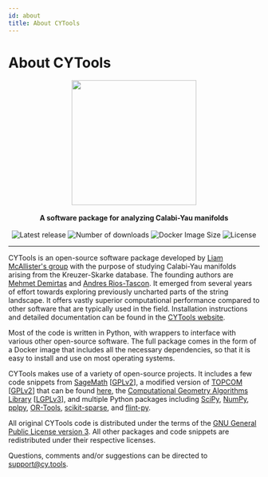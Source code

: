 ```yaml
---
id: about
title: About CYTools
---
```


# About CYTools

<p align="center">
    <img src="https://cy.tools/img/titleimage-circle.png?sanitize=true" width="250"></img><br></br>
    <b>A software package for analyzing Calabi-Yau manifolds</b><br></br>
    <img alt="Latest release" src="https://img.shields.io/github/v/release/liammcallistergroup/cytools"></img>
    <img alt="Number of downloads" src="https://img.shields.io/github/downloads/liammcallistergroup/topcom/total"></img>
    <img alt="Docker Image Size" src="https://img.shields.io/docker/image-size/liammcallistergroup/cytools/singularity"></img>
    <img alt="License" src="https://img.shields.io/github/license/liammcallistergroup/cytools"></img>
</p>

-------------------------------------------------------------------------------

CYTools is an open-source software package developed by [Liam McAllister's group](https://liammcallistergroup.com/) with the purpose of studying Calabi-Yau manifolds arising from the Kreuzer-Skarke database. The founding authors are [Mehmet Demirtas](https://inspirehep.net/authors/1765325) and [Andres Rios-Tascon](https://ariostas.com). It emerged from several years of effort towards exploring previously uncharted parts of the string landscape. It offers vastly superior computational performance compared to other software that are typically used in the field. Installation instructions and detailed documentation can be found in the [CYTools website](https://cy.tools).

Most of the code is written in Python, with wrappers to interface with various other open-source software. The full package comes in the form of a Docker image that includes all the necessary dependencies, so that it is easy to install and use on most operating systems.

CYTools makes use of a variety of open-source projects. It includes a few code snippets from [SageMath](https://www.sagemath.org/) [[GPLv2](http://www.gnu.org/licenses/gpl-2.0.html)], a modified version of [TOPCOM](http://www.rambau.wm.uni-bayreuth.de/TOPCOM/) [[GPLv2](http://www.gnu.org/licenses/gpl-2.0.html)] that can be found [here](https://github.com/LiamMcAllisterGroup/topcom), the [Computational Geometry Algorithms Library](https://www.cgal.org) [[LGPLv3](http://www.gnu.org/licenses/lgpl-3.0.html)], and multiple Python packages including [SciPy](https://www.scipy.org/), [NumPy](https://numpy.org/), [pplpy](https://gitlab.com/videlec/pplpy), [OR-Tools](https://developers.google.com/optimization), [scikit-sparse](https://github.com/scikit-sparse/scikit-sparse), and [flint-py](https://gitlab.com/alisianoi/flint-py).

All original CYTools code is distributed under the terms of the [GNU General Public License version 3](https://www.gnu.org/licenses/gpl-3.0.txt). All other packages and code snippets are redistributed under their respective licenses.

Questions, comments and/or suggestions can be directed to [support@cy.tools](mailto:support@cy.tools).
